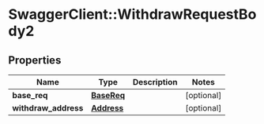 # SwaggerClient::WithdrawRequestBody2

## Properties
Name | Type | Description | Notes
------------ | ------------- | ------------- | -------------
**base_req** | [**BaseReq**](BaseReq.md) |  | [optional] 
**withdraw_address** | [**Address**](Address.md) |  | [optional] 


